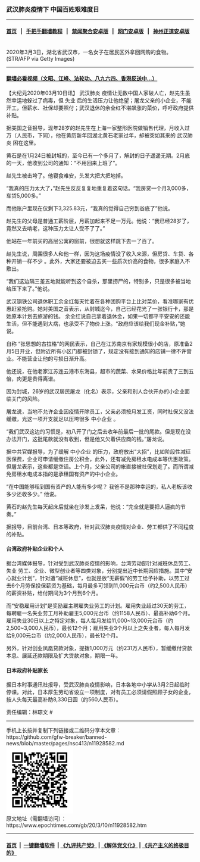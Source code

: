 ### 武汉肺炎疫情下 中国百姓艰难度日
------------------------

#### [首页](https://github.com/gfw-breaker/banned-news/blob/master/README.md) &nbsp;&nbsp;|&nbsp;&nbsp; [手把手翻墙教程](https://github.com/gfw-breaker/guides/wiki) &nbsp;&nbsp;|&nbsp;&nbsp; [禁闻聚合安卓版](https://github.com/gfw-breaker/bn-android) &nbsp;&nbsp;|&nbsp;&nbsp; [网门安卓版](https://github.com/oGate2/oGate) &nbsp;&nbsp;|&nbsp;&nbsp; [神州正道安卓版](https://github.com/SzzdOgate/update) 



<div><img alt="" class="aligncenter wp-post-image" src="https://i.epochtimes.com/assets/uploads/2020/03/2003040842491758-600x400.jpg"/>
<div class="red16 caption">
 2020年3月3日，湖北省武汉市，一名女子在居民区外拿回网购的食物。(STR/AFP via Getty Images)
</div>
</div><hr/>

#### [翻墙必看视频（文昭、江峰、法轮功、八九六四、香港反送中...）](https://github.com/gfw-breaker/banned-news/blob/master/pages/link3.md)

<div><p>
 【大纪元2020年03月10日讯】
 <ok href="https://www.epochtimes.com/gb/tag/%E6%AD%A6%E6%B1%89%E8%82%BA%E7%82%8E.html">
  武汉肺炎
 </ok>
 疫情让无数中国人家破人亡，赵先生虽然幸运地躲过了病毒，但
 <ok href="https://www.epochtimes.com/gb/tag/%E5%A4%B1%E4%B8%9A.html">
  失业
 </ok>
 后的生活压力让他绝望；屠龙父亲的小企业，不能开工，但薪水、社保却要照付；武汉退休的余全红不堪飙涨的菜价，呼吁政府提供补贴。
</p>
<p>
 据美国之音报导，现年28岁的赵先生在上海一家整形医院做销售代理，月收入过万（人民币，下同），他在黄历新年回湖北黄石老家过年，却被突如其来的
 <ok href="https://www.epochtimes.com/gb/tag/%E6%AD%A6%E6%B1%89%E8%82%BA%E7%82%8E.html">
  武汉肺炎
 </ok>
 困在这里。
</p>
<p>
 黄石是在1月24日被封城的，至今已有一个多月了，解封的日子遥遥无期。2月底的一天，他收到公司的通知：“不用回来上班了”。
</p>
<p>
 赵先生被击垮了。他寝食难安，头发大把大把地掉。
</p>
<p>
 “我真的压力太大了，”赵先生反反复复地重复着这句话。“我房贷一个月3,000多，车贷5,000多。”
</p>
<p>
 而他账户里现在仅剩下3,325.83元，“我真的觉得自己穷到谷底了”他说。
</p>
<p>
 赵先生的父母是普通工薪阶层，月薪加起来不足一万元。他说：“我已经28岁了，竟然又去啃老，这种压力太让人受不了了。”
</p>
<p>
 他站在一年前买的高层公寓的窗前，很想就这样跳下去一了百了。
</p>
<p>
 赵先生说，周围很多人和他一样，因为这场疫情没了收入来源，但房贷、车贷、各种开销一样不少 。此外，大家还要被迫去买一些质次价高的食物，很多家庭入不敷出。
</p>
<p>
 “我们这边隔三差五地就能听到这个自杀，那里捞尸的，特别多，只是很多被当地给压下来了。”他说。
</p>
<p>
 武汉钢铁公司退休职工余全红每天忙着在各种团购平台上比对菜价，看准哪家有优惠赶紧抢购。她对美国之音表示，从封城迄今，自己已经花光了一张银行卡，那是她原本计划去旅游的钱。 余全红说自己拿着退休金，如果一切都平平安安的还能生活，但不能遇到大病，也承受不了物价上涨。“政府应该给我们现金补贴，”她说。
</p>
<p>
 自称 “张思想的古拉格”的网民表示，自己在江苏南京有家规模很小的店，原准备2月5日开业，但附近所有小区门都被封锁了，规定没有接到通知的店铺一律不许营业。不能营业让他的亏损日渐升高。
</p>
<p>
 他还说，在他老家江苏连云港市东海县，超市的蔬菜、水果价格比年前贵了三到五倍，肉更是贵得离谱。
</p>
<p>
 因为封城，26岁的武汉居民屠龙（化名）表示，父亲和别人合伙开办的小企业面临关门的风险。
</p>
<p>
 屠龙说，当地不允许企业因疫情开除员工，父亲必须按月发工资，同时社保又没法缓缴，光这一项开支就足以压垮很多
 <ok href="https://www.epochtimes.com/gb/tag/%E4%B8%AD%E5%B0%8F%E4%BC%81%E4%B8%9A.html">
  中小企业
 </ok>
 。
</p>
<p>
 “我们武汉这边的习惯是，初八开了门之后去收年前最后一批的尾款。但是现在没办法开门，这批尾款就没有收到，但是他又欠着供应商的钱。”屠龙说。
</p>
<p>
 据中共官媒报导，为了缓解
 <ok href="https://www.epochtimes.com/gb/tag/%E4%B8%AD%E5%B0%8F%E4%BC%81%E4%B8%9A.html">
  中小企业
 </ok>
 的压力，政府放出“大招”，比如阶段性减征医保费，企业可申请缓缴住房公积金，此外，还有减免房租水电成本等优惠政策。但屠龙表示，这些都是空话。上个月，父亲公司的帐直接被社保划走了。而所谓减免房租水电成本指的是承租国有资产的中小企业。
</p>
<p>
 “在中国能够租到国有资产的人能有多少呢？ 我爸不是那种幸运的，私人老板该收多少还收多少。” 他说。
</p>
<p>
 黄石的赵先生每天起床后就坐在沙发上发呆，他说：“完全就是要把人逼疯的节奏。”
</p>
<p>
 据报导，目前台湾、日本等政府，针对武汉肺炎疫情对企业、劳工都供了不同程度的补贴。
</p>
<h4>
 台湾政府补贴企业和个人
</h4>
<p>
 据台湾媒体报导，针对受到武汉肺炎疫情的影响，台湾劳动部针对减班休息劳工、
 <ok href="https://www.epochtimes.com/gb/tag/%E5%A4%B1%E4%B8%9A.html">
  失业
 </ok>
 劳工、企业、微型创业者等四类对象，分别提出近中长期因应措施。其中“安心就业计划”，针对遭“减班休息”，也就是放“无薪假”的劳工给予补助，以劳工过去6个月劳保投保薪资为基础，每月最多可领到11,000元台币（约2,500人民币）的薪资补贴，给付期间为3个月到6个月。
</p>
<p>
 而“安稳雇用计划”是奖励雇主聘雇失业劳工的计划。雇用失业超过30天的劳工，每聘雇一名失业劳工月补助雇主5,000元台币（约1158人民币）、最高补助6个月。雇用失业30日以上之特定对象，每人每月发给11,000~13,000元台币（约2,500~3,000人民币），最长12个月；雇用失业3个月以上之失业者，每人每月发给9,000元台币（约2,000人民币），最长12个月。
</p>
<p>
 另外，针对创业凤凰贷款对象，提拨1,000万元（约231万人民币），暂缓缴付贷款本息、展延还款期限及扩大贷款对象，期限一年。
</p>
<h4>
 日本政府补贴家长
</h4>
<p>
 据日本时事通讯社报导，受武汉肺炎疫情影响，日本各地中小学从3月2日起临时停课。对此，日本厚生劳动省设立一项制度，对有员工必须请假照顾子女的企业，按人头每天最高补助8,330日圆（约560人民币）。
</p>
<p>
 责任编辑：林琮文 #
</p>
</div>
<hr/>
手机上长按并复制下列链接或二维码分享本文章：<br/>
https://github.com/gfw-breaker/banned-news/blob/master/pages/nsc413/n11928582.md <br/>
<a href='https://github.com/gfw-breaker/banned-news/blob/master/pages/nsc413/n11928582.md'><img src='https://github.com/gfw-breaker/banned-news/blob/master/pages/nsc413/n11928582.md.png'/></a> <br/>
原文地址（需翻墙访问）：https://www.epochtimes.com/gb/20/3/10/n11928582.htm


------------------------
#### [首页](https://github.com/gfw-breaker/banned-news/blob/master/README.md) &nbsp;|&nbsp; [一键翻墙软件](https://github.com/gfw-breaker/nogfw/blob/master/README.md) &nbsp;| [《九评共产党》](https://github.com/gfw-breaker/9ping.md/blob/master/README.md#九评之一评共产党是什么) | [《解体党文化》](https://github.com/gfw-breaker/jtdwh.md/blob/master/README.md) | [《共产主义的终极目的》](https://github.com/gfw-breaker/gczydzjmd.md/blob/master/README.md)


<img src='http://gfw-breaker.win/banned-news/pages/nsc413/n11928582.md' width='0px' height='0px'/>